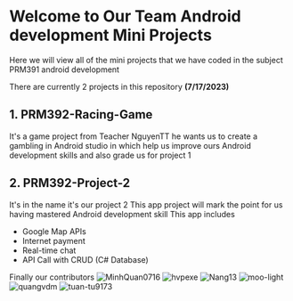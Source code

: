 # Welcome to Our Team Android development Mini Projects

Here we will view all of the mini projects that we have coded in the subject PRM391 android development

There are currently 2 projects in this repository **(7/17/2023)**

## 1. PRM392-Racing-Game 
  It's a game project from Teacher NguyenTT he wants us to create a gambling in Android studio in which help us improve ours
  Android development skills and also grade us for project 1
## 2. PRM392-Project-2
  It's in the name it's our project 2 
  This app project will mark the point for us having mastered Android development skill
  This app includes
  - Google Map APIs
  - Internet payment
  - Real-time chat
  - API Call with CRUD (C# Database)

Finally our contributors
<img src="https://avatars.githubusercontent.com/u/107088923?s=64&v=4" alt="MinhQuan0716"/>
<img src="https://avatars.githubusercontent.com/u/97070754?s=96&v=4" alt="hvpexe"/>
<img src="https://avatars.githubusercontent.com/u/99975060?s=96&v=4" alt="Nang13"/>
<img src="https://avatars.githubusercontent.com/u/98044466?v=4" alt="moo-light"/>
<img src="https://avatars.githubusercontent.com/u/97486638?s=64&v=4" alt="quangvdm"/>
<img src="https://avatars.githubusercontent.com/u/105278011?s=64&v=4" alt="tuan-tu9173"/>
  
  
  
